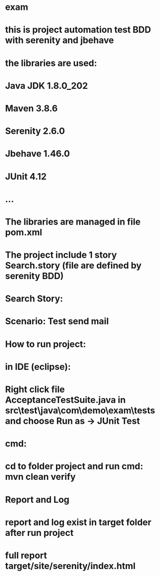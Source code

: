 # exam
# this is project automation test BDD with serenity and jbehave
# the libraries are used:
# Java JDK 1.8.0_202
# Maven 3.8.6
# Serenity 2.6.0
# Jbehave 1.46.0
# JUnit 4.12
# ...
# The libraries are managed in file pom.xml
# The project include 1 story Search.story (file are defined by serenity BDD)
# Search Story:
  # Scenario: Test send mail 
# How to run project:
  # in IDE (eclipse):
  # Right click file AcceptanceTestSuite.java in src\test\java\com\demo\exam\tests and choose Run as -> JUnit Test
  # cmd:
  # cd to folder project and run cmd: mvn clean verify
# Report and Log
# report and log exist in target folder after run project
# full report target/site/serenity/index.html
  

